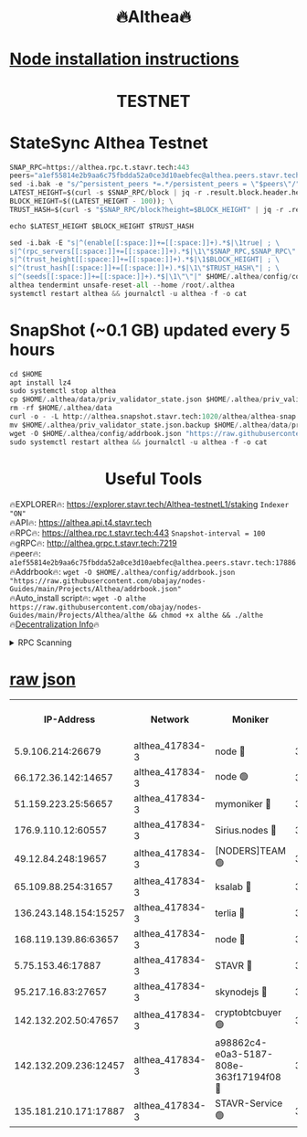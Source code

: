 <h1 align="center"> 🔥Althea🔥</h1>

[Node installation instructions](https://github.com/obajay/nodes-Guides/tree/main/Projects/Althea)
=

<h1 align="center"> TESTNET</h1>

# StateSync Althea Testnet
```python
SNAP_RPC=https://althea.rpc.t.stavr.tech:443
peers="a1ef55814e2b9aa6c75fbdda52a0ce3d10aebfec@althea.peers.stavr.tech:17886"
sed -i.bak -e "s/^persistent_peers *=.*/persistent_peers = \"$peers\"/" $HOME/.althea/config/config.toml
LATEST_HEIGHT=$(curl -s $SNAP_RPC/block | jq -r .result.block.header.height); \
BLOCK_HEIGHT=$((LATEST_HEIGHT - 100)); \
TRUST_HASH=$(curl -s "$SNAP_RPC/block?height=$BLOCK_HEIGHT" | jq -r .result.block_id.hash)

echo $LATEST_HEIGHT $BLOCK_HEIGHT $TRUST_HASH

sed -i.bak -E "s|^(enable[[:space:]]+=[[:space:]]+).*$|\1true| ; \
s|^(rpc_servers[[:space:]]+=[[:space:]]+).*$|\1\"$SNAP_RPC,$SNAP_RPC\"| ; \
s|^(trust_height[[:space:]]+=[[:space:]]+).*$|\1$BLOCK_HEIGHT| ; \
s|^(trust_hash[[:space:]]+=[[:space:]]+).*$|\1\"$TRUST_HASH\"| ; \
s|^(seeds[[:space:]]+=[[:space:]]+).*$|\1\"\"|" $HOME/.althea/config/config.toml
althea tendermint unsafe-reset-all --home /root/.althea
systemctl restart althea && journalctl -u althea -f -o cat
```
# SnapShot (~0.1 GB) updated every 5 hours
```python
cd $HOME
apt install lz4
sudo systemctl stop althea
cp $HOME/.althea/data/priv_validator_state.json $HOME/.althea/priv_validator_state.json.backup
rm -rf $HOME/.althea/data
curl -o - -L http://althea.snapshot.stavr.tech:1020/althea/althea-snap.tar.lz4 | lz4 -c -d - | tar -x -C $HOME/.althea --strip-components 2
mv $HOME/.althea/priv_validator_state.json.backup $HOME/.althea/data/priv_validator_state.json
wget -O $HOME/.althea/config/addrbook.json "https://raw.githubusercontent.com/obajay/nodes-Guides/main/Projects/Althea/addrbook.json"
sudo systemctl restart althea && journalctl -u althea -f -o cat
```
 <h1 align="center"> Useful Tools</h1>
 
🔥EXPLORER🔥: https://explorer.stavr.tech/Althea-testnetL1/staking        `Indexer "ON"` \
🔥API🔥:      https://althea.api.t4.stavr.tech \
🔥RPC🔥:      https://althea.rpc.t.stavr.tech:443              `Snapshot-interval = 100` \
🔥gRPC🔥:     http://althea.grpc.t.stavr.tech:7219 \
🔥peer🔥:     `a1ef55814e2b9aa6c75fbdda52a0ce3d10aebfec@althea.peers.stavr.tech:17886` \
🔥Addrbook🔥: ```wget -O $HOME/.althea/config/addrbook.json "https://raw.githubusercontent.com/obajay/nodes-Guides/main/Projects/Althea/addrbook.json"``` \
🔥Auto_install script🔥:  `wget -O althe https://raw.githubusercontent.com/obajay/nodes-Guides/main/Projects/Althea/althe && chmod +x althe && ./althe` \
🔥[Decentralization Info](https://github.com/obajay/StateSync-snapshots/tree/main/Projects/Althea/Decentralization)🔥

<details>
<summary>RPC Scanning</summary>

<h2 align="center"> We scan nodes in real time every 4 hours. And we provide the final result of RPC endpoints.
We cannot influence the operation of these nodes in any way. </h2>


```python
If Voting Power is higher than 0 --> then the Node is a validator of the network and may be subject to attack and be a potential threat to the chain.
```
```python
We marked such validators with a red symbol
```

</details>

[raw json](https://rpc-check.althea.stavr.tech/althea/rpcalthea_result.json)
=

<table><tr><th>IP-Address</th><th>Network</th><th>Moniker</th><th>Latest Block Height</th><th>Earliest Block Height</th><th>Catching Up</th><th>Tx Index</th><th>Voting Power</th><th>Scan Time</th></tr><tr><td>5.9.106.214:26679</td><td>althea_417834-3</td><td>node 🔴</td><td>3229417</td><td>1</td><td>False</td><td>on</td><td>1475</td><td>2024-02-09T01:17:52.466171874UTC</td></tr><tr><td>66.172.36.142:14657</td><td>althea_417834-3</td><td>node 🟢</td><td>3229419</td><td>165</td><td>False</td><td>on</td><td>0</td><td>2024-02-09T01:18:00.948797669UTC</td></tr><tr><td>51.159.223.25:56657</td><td>althea_417834-3</td><td>mymoniker 🔴</td><td>3229417</td><td>109801</td><td>False</td><td>on</td><td>2065</td><td>2024-02-09T01:17:49.986801639UTC</td></tr><tr><td>176.9.110.12:60557</td><td>althea_417834-3</td><td>Sirius.nodes 🔴</td><td>3229416</td><td>496001</td><td>False</td><td>on</td><td>1631</td><td>2024-02-09T01:17:47.298870193UTC</td></tr><tr><td>49.12.84.248:19657</td><td>althea_417834-3</td><td>[NODERS]TEAM 🟢</td><td>3229418</td><td>542401</td><td>False</td><td>off</td><td>0</td><td>2024-02-09T01:17:55.677594764UTC</td></tr><tr><td>65.109.88.254:31657</td><td>althea_417834-3</td><td>ksalab 🔴</td><td>3229417</td><td>1335001</td><td>False</td><td>off</td><td>1486</td><td>2024-02-09T01:17:53.257049923UTC</td></tr><tr><td>136.243.148.154:15257</td><td>althea_417834-3</td><td>terlia 🔴</td><td>3229416</td><td>1943001</td><td>False</td><td>on</td><td>1011</td><td>2024-02-09T01:17:44.752629225UTC</td></tr><tr><td>168.119.139.86:63657</td><td>althea_417834-3</td><td>node 🔴</td><td>3229416</td><td>1957001</td><td>False</td><td>on</td><td>1009</td><td>2024-02-09T01:17:47.583975514UTC</td></tr><tr><td>5.75.153.46:17887</td><td>althea_417834-3</td><td>STAVR 🔴</td><td>3229419</td><td>2580801</td><td>False</td><td>on</td><td>2069</td><td>2024-02-09T01:18:01.441911190UTC</td></tr><tr><td>95.217.16.83:27657</td><td>althea_417834-3</td><td>skynodejs 🔴</td><td>3229419</td><td>3060001</td><td>False</td><td>on</td><td>1592</td><td>2024-02-09T01:18:01.853291245UTC</td></tr><tr><td>142.132.202.50:47657</td><td>althea_417834-3</td><td>cryptobtcbuyer 🟢</td><td>3229418</td><td>3129418</td><td>False</td><td>off</td><td>0</td><td>2024-02-09T01:17:57.967129159UTC</td></tr><tr><td>142.132.209.236:12457</td><td>althea_417834-3</td><td>a98862c4-e0a3-5187-808e-363f17194f08 🔴</td><td>3229419</td><td>3220001</td><td>False</td><td>on</td><td>1255</td><td>2024-02-09T01:18:01.200902068UTC</td></tr><tr><td>135.181.210.171:17887</td><td>althea_417834-3</td><td>STAVR-Service 🟢</td><td>3229417</td><td>3228001</td><td>False</td><td>on</td><td>0</td><td>2024-02-09T01:17:52.852090905UTC</td></tr></table>
